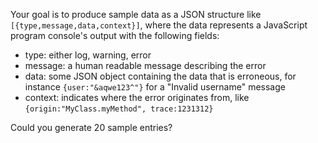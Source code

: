 Your goal is to produce sample data as a JSON structure like `[{type,message,data,context}]`, where the data represents a JavaScript program console's output with the following fields:

- type: either log, warning, error
- message: a human readable message describing the error
- data: some JSON object containing the data that is erroneous, for instance `{user:"&aqwe123^"}` for a "Invalid username" message
- context: indicates where the error originates from, like `{origin:"MyClass.myMethod", trace:1231312}`


Could you generate 20 sample entries?
